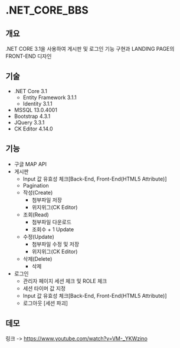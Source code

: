 # .NET_CORE_BBS

## 개요
.NET CORE 3.1을 사용하여 게시판 및 로그인 기능 구현과 LANDING PAGE의 FRONT-END 디자인

## 기술
* .NET Core 3.1
    * Entity Framework 3.1.1
    * Identity 3.1.1
* MSSQL 13.0.4001
* Bootstrap 4.3.1
* JQuery 3.3.1
* CK Editor 4.14.0

## 기능
* 구글 MAP API
* 게시판
    * Input 값 유효성 체크[Back-End, Front-End(HTML5 Attribute)]
    * Pagination
    * 작성(Create)
        * 첨부파일 저장
        * 위지위그(CK Editor)
    * 조회(Read)
        * 첨부파일 다운로드
        * 조회수 + 1 Update
    * 수정(Update)
        * 첨부파일 수정 및 저장
        * 위지위그(CK Editor)
    * 삭제(Delete)
        * 삭제
* 로그인
    * 관리자 페이지 세션 체크 및 ROLE 체크
    * 세션 타이머 값 지정
    * Input 값 유효성 체크[Back-End, Front-End(HTML5 Attribute)]
    * 로그아웃 [세션 파괴]
    
## 데모
링크 -> https://www.youtube.com/watch?v=VM-_YKWzino
